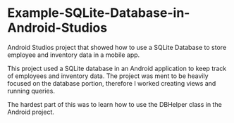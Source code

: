 # Example-SQLite-Database-in-Android-Studios
Android Studios project that showed how to use a SQLite Database to store employee and inventory data in a mobile app.


This project used a SQLite database in an Android application to keep track of employees and inventory data.
  The project was ment to be heavily focused on the database portion, therefore I worked creating views and 
  running queries.

The hardest part of this was to learn how to use the DBHelper class in the Android project.
